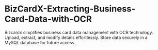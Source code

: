 # BizCardX-Extracting-Business-Card-Data-with-OCR
Bizcardx simplifies business card data management with OCR technology. Upload, extract, and modify details effortlessly. Store data securely in a MySQL database for future access.
